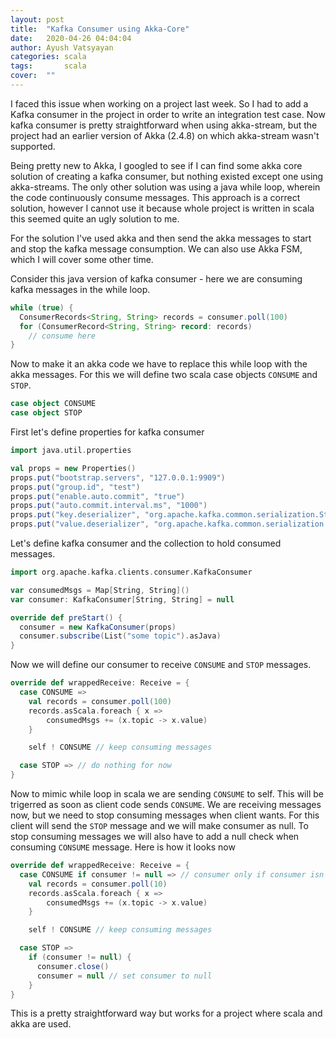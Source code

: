 ```yaml
---
layout: post
title:  "Kafka Consumer using Akka-Core"
date:   2020-04-26 04:04:04
author: Ayush Vatsyayan
categories: scala
tags:	    scala
cover:  ""
---
```


I faced this issue when working on a project last week. So I had to add a Kafka consumer in the project in order to write an integration test case. Now kafka consumer is pretty straightforward when using akka-stream, but the project had an earlier version of Akka (2.4.8) on which akka-stream wasn't supported.

Being pretty new to Akka, I googled to see if I can find some akka core solution of creating a kafka consumer, but nothing existed except one using akka-streams. The only other solution was using a java while loop, wherein the code continuously consume messages. This approach is a correct solution, however I cannot use it because whole project is written in scala this seemed quite an ugly solution to me.

For the  solution I've used akka and then send the akka messages to start and stop the kafka message consumption. We can also use Akka FSM, which I will cover some other time.

Consider this java version of kafka consumer - here we are consuming kafka messages in the while loop.
```java
while (true) {
  ConsumerRecords<String, String> records = consumer.poll(100)
  for (ConsumerRecord<String, String> record: records)
    // consume here
}
```

Now to make it an akka code we have to replace this while loop with the	akka messages. For this	we will	define two scala case objects `CONSUME` and `STOP`.
```scala
case object CONSUME
case object STOP
```

First let's define properties for kafka consumer
```scala
import java.util.properties

val props = new Properties()
props.put("bootstrap.servers", "127.0.0.1:9909")
props.put("group.id", "test")
props.put("enable.auto.commit", "true")
props.put("auto.commit.interval.ms", "1000")
props.put("key.deserializer", "org.apache.kafka.common.serialization.StringDeserializer")
props.put("value.deserializer", "org.apache.kafka.common.serialization.StringDeserializer")
```

Let's define kafka consumer and the collection to hold consumed messages.
```scala
import org.apache.kafka.clients.consumer.KafkaConsumer

var consumedMsgs = Map[String, String]()
var consumer: KafkaConsumer[String, String] = null

override def preStart() {
  consumer = new KafkaConsumer(props)
  consumer.subscribe(List("some topic").asJava)
}
```

Now we will define our consumer	to receive `CONSUME` and `STOP` messages.
```scala
override def wrappedReceive: Receive = {
  case CONSUME => 
    val records = consumer.poll(100)
    records.asScala.foreach { x =>
        consumedMsgs += (x.topic -> x.value)
    }

    self ! CONSUME // keep consuming messages

  case STOP => // do nothing for now
}
```


Now to mimic while loop	in scala we are sending `CONSUME` to self. This will be trigerred as soon as client code sends `CONSUME`.
We are receiving messages now, but we need to stop consuming messages when client wants. For this client will send the `STOP` message and we will make consumer as null.
To stop consuming messages we will also have to add a null check when consuming `CONSUME` message. Here is how it looks now

```scala
override def wrappedReceive: Receive = {
  case CONSUME if consumer != null => // consumer only if consumer isn't null
    val records = consumer.poll(10)
    records.asScala.foreach { x =>
        consumedMsgs += (x.topic -> x.value)
    }

    self ! CONSUME // keep consuming messages

  case STOP =>
    if (consumer != null) {
      consumer.close()
      consumer = null // set consumer to null
    }
}
```

This is a pretty straightforward way but works for a project where scala and akka are used.